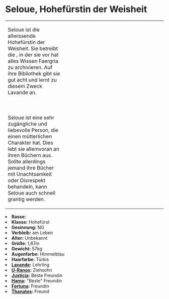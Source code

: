 # Seloue, Hohefürstin der Weisheit

<primary-label ref="npc"/>

<secondary-label ref="faergria"/>

<secondary-label ref="2"/>

<table>
<tr><td>
<p>
Seloue ist die allwissende Hohefürstin der Weisheit. Sie betreibt die
<a href="Blooming-Fjord.md" anchor="gro-e-bibliothek-von-hal"></a>, in der sie vor hat alles Wissen Faergria zu
archivieren. Auf ihre Bibliothek gibt sie gut acht und lernt zu diesem Zweck Lavande an.
<br></br><br></br>
Seloue ist eine sehr zugängliche und liebevolle Person, die einen mütterlichen Charakter hat. Dies lebt sie allemvoran
an ihren Büchern aus. Sollte allerdings jemand ihre Bücher mit Unachtsamkeit oder Disrespekt behandeln, kann Seloue
auch schnell grantig werden.
</p>

</td><td width="300">
<!-- Edit here -->
<img src="seloue.png" alt="" />
</td></tr>
</table>

<procedure title="Allgemeine Informationen">
<list columns="2">
<li><b>Rasse:</b> <a href="Folks.md" anchor="halbelfen"></a></li>
<li><b>Klasse:</b> Hohefürst</li>
<li><b>Gesinnung:</b> NG</li>
<li><b>Verbleib:</b> am Leben</li>
</list>
</procedure>

<procedure title="Aussehen">
<list columns="3">
<li><b>Alter:</b> Unbekannt</li>
<li><b>Größe:</b> 1,67m</li>
<li><b>Gewicht:</b> 57kg</li>
<li><b>Augenfarbe:</b> Himmelblau</li>
<li><b>Haarfarbe:</b> Türkis</li>
<!-- <li><b>Maße:</b> 95/71-62-90</li> -->
</list>
</procedure>

<procedure title="Beziehungen">
<list columns="2">
<li><b><a href="Lavande.md">Lavande</a>:</b> Lehrling</li>
<li><b><a href="U-Ranos.md">U-Ranos</a>:</b> Ziehsohn</li>
<li><b><a href="Justicia.md">Justicia</a>:</b> Beste Freundin</li>
<li><b><a href="Hama.md">Hama</a>:</b> "Beste" Freundin</li>
<li><b><a href="Fortuna.md">Fortuna</a>:</b> Freundin</li>
<li><b><a href="Thanatos.md">Thanatos</a>:</b> Freund</li>
<!-- <li><b><a href="Adamar.md">Adamar</a>:</b> Freund</li> -->
</list>
</procedure>


<!--
## Notizen

- **Ziele:** Den Bewohnern Faergrias Wissen zugänglicher machen, Bildung für alle, Wissen archivieren
- **Geheimnisse:** Praktisch alles
-->